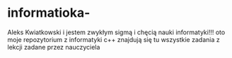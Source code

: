 # informatioka-
Aleks Kwiatkowski i jestem zwykłym sigmą i chęcią nauki informatyki!!!
oto moje repozytorium z informatyki c++
znajdują się tu wszystkie zadania z lekcji zadane przez nauczyciela

